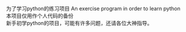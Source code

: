 为了学习python的练习项目 An exercise program in order to learn python<br>
本项目仅用作个人代码的备份<br>
新手初学python的项目，可能有许多问题，还请各位大神指导。
